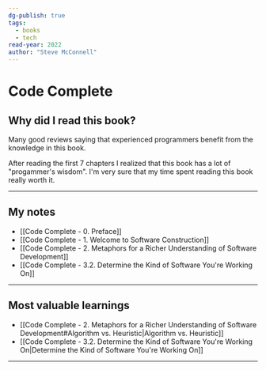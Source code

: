 ```yaml
---
dg-publish: true
tags:
  - books
  - tech
read-year: 2022
author: "Steve McConnell"
---
```


# Code Complete

## Why did I read this book?

Many good reviews saying that experienced programmers benefit from the knowledge in this book.

After reading the first 7 chapters I realized that this book has a lot of "progammer's wisdom". I'm very sure that my time spent reading this book really worth it.

---

## My notes

- [[Code Complete - 0. Preface]]
- [[Code Complete - 1. Welcome to Software Construction]]
- [[Code Complete - 2. Metaphors for a Richer Understanding of Software Development]]
- [[Code Complete - 3.2. Determine the Kind of Software You're Working On]]


---


## Most valuable learnings

- [[Code Complete - 2. Metaphors for a Richer Understanding of Software Development#Algorithm vs. Heuristic|Algorithm vs. Heuristic]]
- [[Code Complete - 3.2. Determine the Kind of Software You're Working On|Determine the Kind of Software You're Working On]]


---
